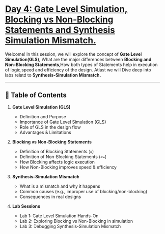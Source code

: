 # [Day 4: Gate Level Simulation, Blocking vs Non-Blocking Statements and Synthesis Simulation Mismatch.](Day4)

Welcome! In this session, we will explore the concept of **Gate Level Simulation(GLS)**, What are the major differences between **Blocking and Non-Blocking Statements**,How both types of Statements help in execution of logic,speed and efficiency of the design. Atlast we will Dive deep into labs relatd to 
**Synthesis-Simulation Mismatch.** 

---
## 📑 Table of Contents


1. **Gate Level Simulation (GLS)**
   
   * Definition and Purpose
   * Importance of Gate Level Simulation (GLS)
   * Role of GLS in the design flow
   * Advantages & Limitations

3. **Blocking vs Non-Blocking Statements**

   * Definition of Blocking Statements (`=`)
   * Definition of Non-Blocking Statements (`<=`)
   * How Blocking affects logic execution
   * How Non-Blocking improves speed & efficiency
    

5. **Synthesis-Simulation Mismatch**

   * What is a mismatch and why it happens
   * Common causes (e.g., improper use of blocking/non-blocking)
   * Consequences in real designs

6. **Lab Sessions**

   * Lab 1: Gate Level Simulation Hands-On
   * Lab 2: Exploring Blocking vs Non-Blocking in simulation
   * Lab 3: Debugging Synthesis-Simulation Mismatch



